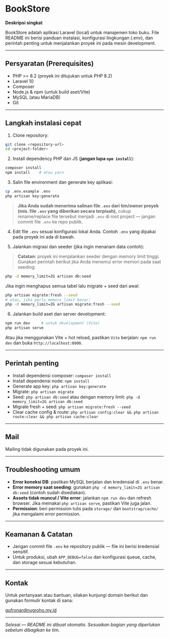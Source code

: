 # BookStore

**Deskripsi singkat**

BookStore adalah aplikasi Laravel (local) untuk manajemen toko buku. File README ini berisi panduan instalasi, konfigurasi lingkungan (.env), dan perintah penting untuk menjalankan proyek ini pada mesin development.

---

## Persyaratan (Prerequisites)

* PHP >= 8.2 (proyek ini ditujukan untuk PHP 8.2)
* Laravel 10
* Composer
* Node.js & npm (untuk build aset/Vite)
* MySQL (atau MariaDB)
* Git

---

## Langkah instalasi cepat

1. Clone repository:

```bash
git clone <repository-url>
cd <project-folder>
```

2. Install dependency PHP dan JS (**jangan lupa `npm install`**):

```bash
composer install
npm install    # atau yarn
```

3. Salin file environment dan generate key aplikasi:

```bash
cp .env.example .env
php artisan key:generate
```

> **Jika Anda sudah menerima salinan file `.env` dari tim/owner proyek (mis. file `.env` yang diberikan secara terpisah),** cukup rename/replace file tersebut menjadi `.env` di root project — jangan commit file `.env` ke repo publik.

4. Edit file `.env` sesuai konfigurasi lokal Anda. Contoh `.env` yang dipakai pada proyek ini ada di bawah.

5. Jalankan migrasi dan seeder (jika ingin menanam data contoh):

> **Catatan:** proyek ini menjalankan seeder dengan memory limit tinggi. Gunakan perintah berikut jika Anda menemui error memori pada saat seeding:

```bash
php -d memory_limit=2G artisan db:seed
```

Jika ingin menghapus semua tabel lalu migrate + seed dari awal:

```bash
php artisan migrate:fresh --seed
# atau, jika perlu memory_limit besar:
php -d memory_limit=2G artisan migrate:fresh --seed
```

6. Jalankan build aset dan server development:

```bash
npm run dev     # untuk development (Vite)
php artisan serve
```

Atau jika menggunakan Vite + hot reload, pastikan `Vite` berjalan: `npm run dev` dan buka `http://localhost:8000`.

---

## Perintah penting

* Install dependensi composer: `composer install`
* Install dependensi node: `npm install`
* Generate app key: `php artisan key:generate`
* Migrate: `php artisan migrate`
* Seed: `php artisan db:seed` atau dengan memory limit: `php -d memory_limit=2G artisan db:seed`
* Migrate fresh + seed: `php artisan migrate:fresh --seed`
* Clear cache config & route: `php artisan config:clear && php artisan route:clear && php artisan cache:clear`

---

## Mail

Mailing tidak digunakan pada proyek ini.

---

## Troubleshooting umum

* **Error koneksi DB**: pastikan MySQL berjalan dan kredensial di `.env` benar.
* **Error memory saat seeding**: gunakan `php -d memory_limit=2G artisan db:seed` (contoh sudah disediakan).
* **Assets tidak muncul / Vite error**: jalankan `npm run dev` dan refresh browser. Jika memakai `php artisan serve`, pastikan Vite juga jalan.
* **Permission**: beri permission tulis pada `storage/` dan `bootstrap/cache/` jika mengalami error permission.

---

## Keamanan & Catatan

* Jangan commit file `.env` ke repository publik — file ini berisi kredensial sensitif.
* Untuk produksi, ubah `APP_DEBUG=false` dan konfigurasi queue, cache, dan storage sesuai kebutuhan.

---

## Kontak

Untuk pertanyaan atau bantuan, silakan kunjungi domain berikut dan gunakan formulir kontak di sana:

[gufronardinugroho.my.id](https://gufronardinugroho.my.id)

---

*Selesai — README ini dibuat otomatis. Sesuaikan bagian yang diperlukan sebelum dibagikan ke tim.*
